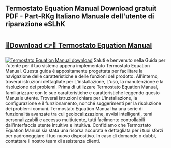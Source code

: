 ## Termostato Equation Manual Download gratuit PDF - Part-RKg Italiano Manuale dell'utente di riparazione eSLhK

# <h2><a href="http://dfder8.blite.top/?on=Termostato+Equation+Manual">🔗Download 👉🔴 Termostato Equation Manual</a></h2>

[![Termostato Equation Manual download](https://i.imgur.com/lujVjoI.png)](http://dfder8.blite.top/?on=Termostato+Equation+Manual)
Saluti e benvenuto nella Guida per l'utente per il tuo sistema appena implementato Termostato Equation Manual. Questa guida è appositamente progettata per facilitare la navigazione delle caratteristiche e delle funzioni del prodotto. All'interno, troverai istruzioni dettagliate per L'installazione, L'uso, la manutenzione e la risoluzione dei problemi. Prima di utilizzare Termostato Equation Manual, familiarizzare con le sue caratteristiche e caratteristiche leggendo questo Manuale utente. Troverai istruzioni chiare per L'installazione, la configurazione e il funzionamento, nonché suggerimenti per la risoluzione dei problemi comuni. Termostato Equation Manual ha una serie di funzionalità avanzate tra cui geolocalizzazione, avvisi intelligenti, temi personalizzabili e accesso multiutente, tutti facilmente controllabili dall'interfaccia utente intuitiva e intuitiva. Confidiamo che Termostato Equation Manual sia stata una risorsa accurata e dettagliata per i tuoi sforzi per padroneggiare il tuo nuovo dispositivo. In caso di domande o dubbi, contattare il nostro team di assistenza clienti.
